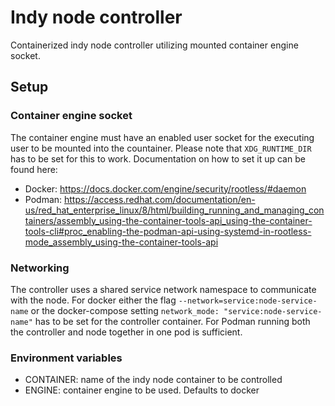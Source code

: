 # Indy node controller

Containerized indy node controller utilizing mounted container engine socket.

## Setup

### Container engine socket
The container engine must have an enabled user socket for the executing user to be mounted into the countainer. Please note that `XDG_RUNTIME_DIR` has to be set for this to work. Documentation on how to set it up can be found here:
* Docker: https://docs.docker.com/engine/security/rootless/#daemon
* Podman: https://access.redhat.com/documentation/en-us/red_hat_enterprise_linux/8/html/building_running_and_managing_containers/assembly_using-the-container-tools-api_using-the-container-tools-cli#proc_enabling-the-podman-api-using-systemd-in-rootless-mode_assembly_using-the-container-tools-api

### Networking
The controller uses a shared service network namespace to communicate with the node. For docker either the flag `--network=service:node-service-name` or the docker-compose setting `network_mode: "service:node-service-name"` has to be set for the controller container. For Podman running both the controller and node together in one pod is sufficient.

### Environment variables
* CONTAINER: name of the indy node container to be controlled
* ENGINE: container engine to be used. Defaults to docker
